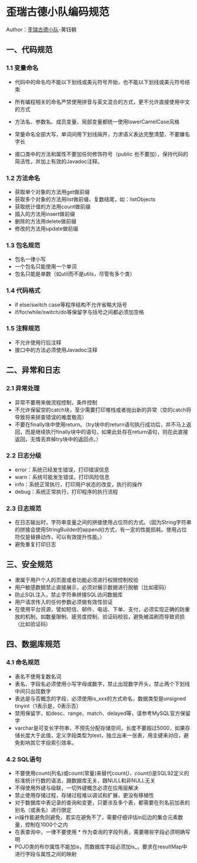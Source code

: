# 歪瑞古德小队编码规范

Author：[歪瑞古德小队](https://www.cnblogs.com/misterchaos/p/12766888.html)-黄钰朝

## 一、代码规范

### 1.1 变量命名

- 代码中的命名均不能以下划线或美元符号开始，也不能以下划线或美元符号结束

- 所有编程相关的命名严禁使用拼音与英文混合的方式，更不允许直接使用中文的方式
- 方法名、参数名、成员变量、局部变量都统一使用lowerCamelCase风格
- 常量命名全部大写，单词间用下划线隔开，力求语义表达完整清楚，不要嫌名字长
- 接口类中的方法和属性不要加任何修饰符号（public 也不要加），保持代码的简洁性，并加上有效的Javadoc注释。

### 1.2 方法命名

- 获取单个对象的方法用get做前缀
- 获取多个对象的方法用list做前缀，复数结尾，如：listObjects
- 获取统计值的方法用count做前缀 
- 插入的方法用insert做前缀
- 删除的方法用delete做前缀
- 修改的方法用update做前缀

### 1.3 包名规范

- 包名一律小写
- 一个包名只能使用一个单词
- 包名只能是单数（如util而不是utils，尽管有多个类）

### 1.4 代码格式

- if else/switch case等程序结构不允许省略大括号
- if/for/while/switch/do等保留字与括号之间都必须加空格

### 1.5 注释规范

- 不允许使用行后注释
- 接口中的方法必须使用Javadoc注释

## 二、异常和日志

### 2.1 异常处理

- 异常不要用来做流程控制，条件控制
- 不允许保留空的catch块，至少需要打印堆栈或者抛出新的异常（空的catch将导致将来排查错误的难度极高）
- 不要在finally块中使用return。（try块中的return语句执行成功后，并不马上返回，而是继续执行finally块中的语句，如果此处存在return语句，则在此直接返回，无情丢弃掉try块中的返回点。）

### 2.2 日志分级

- error：系统已经发生错误，打印错误信息
- warn：系统可能发生错误，打印风险信息
- info：系统正常执行，打印用户状态的改变，执行的操作
- debug：系统正常执行，打印程序的执行流程

### 2.3 日志规范

- 在日志输出时，字符串变量之间的拼接使用占位符的方式。（因为String字符串的拼接会使用StringBuilder的append()方式，有一定的性能损耗。使用占位符仅是替换动作，可以有效提升性能。）
- 避免重复打印日志

## 三、安全规范

- 隶属于用户个人的页面或者功能必须进行权限控制校验
- 用户敏感数据禁止直接展示，必须对展示数据进行脱敏（比如密码）
- 防止SQL注入，禁止字符串拼接SQL访问数据库
- 用户请求传入的任何参数必须做有效性验证
- 在使用平台资源，譬如短信、邮件、电话、下单、支付，必须实现正确的防重放的机制，如数量限制、疲劳度控制、验证码校验，避免被滥刷而导致资损（比如验证码）



## 四、数据库规范

### 4.1 命名规范

- 表名不使用复数名词
- 表名、字段名必须使用小写字母或数字，禁止出现数字开头，禁止两个下划线中间只出现数字
- 表达是与否概念的字段，必须使用is_xxx的方式命名，数据类型是unsigned tinyint（1表示是，0表示否）
- 禁用保留字，如desc、range、match、delayed等，请参考MySQL官方保留字
- varchar是可变长字符串，不预先分配存储空间，长度不要超过5000，如果存储长度大于此值，定义字段类型为text，独立出来一张表，用主键来对应，避免影响其它字段索引效率。

### 4.2 SQL语句

- 不要使用count(列名)或count(常量)来替代count(*)，count(*)是SQL92定义的标准统计行数的语法，跟数据库无关，跟NULL和非NULL无关
- 不得使用外键与级联，一切外键概念必须在应用层解决
- 禁止使用存储过程，存储过程难以调试和扩展，更没有移植性
- 对于数据库中表记录的查询和变更，只要涉及多个表，都需要在列名前加表的别名（或表名）进行限定
- in操作能避免则避免，若实在避免不了，需要仔细评估in后边的集合元素数量，控制在1000个之内
- 在表查询中，一律不要使用 * 作为查询的字段列表，需要哪些字段必须明确写明
- POJO类的布尔属性不能加is，而数据库字段必须加is_，要求在resultMap中进行字段与属性之间的映射

